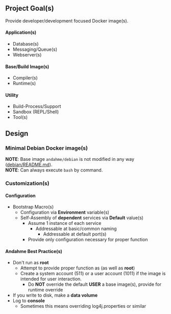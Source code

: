 ## Project Goal(s)
Provide developer/development focused Docker image(s).

#### Application(s)
* Database(s)
* Messaging/Queue(s)
* Webserver(s)

#### Base/Build Image(s)
* Compiler(s)
* Runtime(s)

#### Utility
* Build-Process/Support
* Sandbox (REPL/Shell)
* Tool(s)


## Design

### Minimal Debian Docker image(s)
**NOTE**: Base image `andahme/debian` is not modified in any way ([debian/README.md](https://github.com/andahme/dockerfiles/tree/master/debian/README.md)).  
**NOTE**: Can always execute `bash` by command.  

### Customization(s)

#### Configuration
* Bootstrap Macro(s)
  * Configuration via **Environment** variable(s)
  * Self-Assembly of **dependent** services via **Default** value(s)
    * Assume 1 instance of each service
      * Addressable at basic/common naming
        * Addressable at default port(s)
    * Provide only configuration necessary for proper function

#### Andahme Best Practice(s)
* Don't run as **root**
  * Attempt to provide proper function as (as well as **root**)
  * Create a system account (511) or a user account (1011) if the image is intended for user interaction.
    * Do **NOT** override the default **USER** a base image(s), provide for runtime override
* If you write to disk, make a **data volume**
* Log to **console**
  * Sometimes this means overriding log4j.properties or similar


